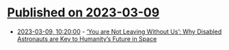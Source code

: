 # [Published on 2023-03-09](index.md)

* [2023-03-09, 10:20:00](https://soylentnews.org/article.pl?sid=23/03/08/044223&from=rss) - [‘You are Not Leaving Without Us’: Why Disabled Astronauts are Key to Humanity’s Future in Space](https://soylentnews.org/article.pl?sid=23/03/08/044223&from=rss)
